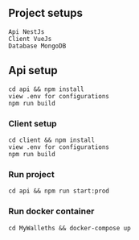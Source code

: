 ## Project setups
```
Api NestJs
Client VueJs
Database MongoDB
```
## Api setup
```
cd api && npm install
view .env for configurations
npm run build
```

### Client setup
```
cd client && npm install
view .env for configurations
npm run build
```

### Run project
```
cd api && npm run start:prod
```


### Run docker container
```
cd MyWalleths && docker-compose up
```
